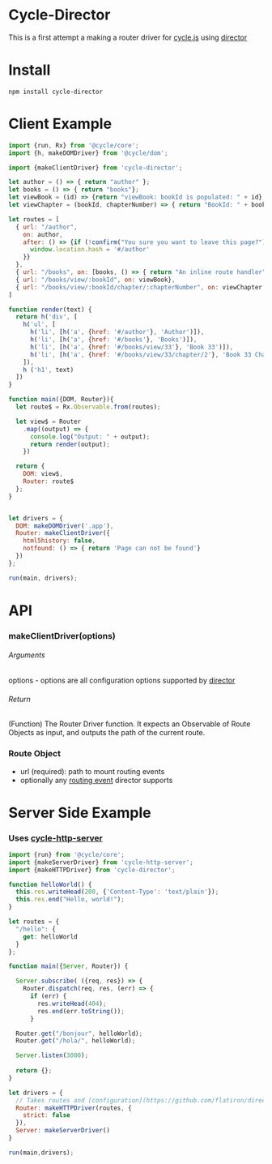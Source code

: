 # Cycle-Director

This is a first attempt a making a router driver for [cycle.js](http://cycle.js.org) using [director](https://github.com/flatiron/director)

# Install

```
npm install cycle-director
```

# Client Example

```javascript
import {run, Rx} from '@cycle/core';
import {h, makeDOMDriver} from '@cycle/dom';

import {makeClientDriver} from 'cycle-director';

let author = () => { return "author" };
let books = () => { return "books"};
let viewBook = (id) => {return "viewBook: bookId is populated: " + id};
let viewChapter = (bookId, chapterNumber) => { return "BookId: " + bookId + " Chapter: " + chapterNumber}

let routes = [
  { url: "/author",
    on: author,
    after: () => {if (!confirm("You sure you want to leave this page?")) {
      window.location.hash = '#/author'
    }}
  },
  { url: "/books", on: [books, () => { return "An inline route handler"}]},
  { url: "/books/view/:bookId", on: viewBook},
  { url: "/books/view/:bookId/chapter/:chapterNumber", on: viewChapter }
]

function render(text) {
  return h('div', [
    h('ul', [
      h('li', [h('a', {href: '#/author'}, 'Author')]),
      h('li', [h('a', {href: '#/books'}, 'Books')]),
      h('li', [h('a', {href: '#/books/view/33'}, 'Book 33')]),
      h('li', [h('a', {href: '#/books/view/33/chapter/2'}, 'Book 33 Chapter 2')])
    ]),
    h ('h1', text)
  ])
}

function main({DOM, Router}){
  let route$ = Rx.Observable.from(routes);

  let view$ = Router
    .map((output) => {
      console.log("Output: " + output);
      return render(output);
    })

  return {
    DOM: view$,
    Router: route$
  };
}


let drivers = {
  DOM: makeDOMDriver('.app'),
  Router: makeClientDriver({
    html5history: false,
    notfound: () => { return 'Page can not be found'}
  })
};

run(main, drivers);
```
# API

### makeClientDriver(options)

###### Arguments
  options - options are all configuration options supported by [director](https://github.com/flatiron/director#configuration)

###### Return
(Function) The Router Driver function. It expects an Observable of Route Objects as input, and outputs the path of the current route.

### Route Object
- url (required): path to mount routing events
- optionally any [routing event](https://github.com/flatiron/director#routing-events) director supports

# Server Side Example
### Uses [cycle-http-server](https://github.com/tylors/cycle-http-server)
```javascript
import {run} from '@cycle/core';
import {makeServerDriver} from 'cycle-http-server';
import {makeHTTPDriver} from 'cycle-director';

function helloWorld() {
  this.res.writeHead(200, {'Content-Type': 'text/plain'});
  this.res.end("Hello, world!");
}

let routes = {
  "/hello": {
    get: helloWorld
  }
};

function main({Server, Router}) {

  Server.subscribe( ({req, res}) => {
    Router.dispatch(req, res, (err) => {
      if (err) {
        res.writeHead(404);
        res.end(err.toString());
      }

  Router.get("/bonjour", helloWorld);
  Router.get("/hola/", helloWorld);

  Server.listen(3000);
  
  return {};
}

let drivers = {
  // Takes routes and [configuration](https://github.com/flatiron/director#configuration)
  Router: makeHTTPDriver(routes, {
    strict: false
  }),
  Server: makeServerDriver()
}

run(main,drivers);
```
